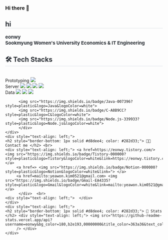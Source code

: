 ### Hi there 👋
<div style="text-align: left;"> 
    <h2 style="border-bottom: 1px solid #d8dee4; color: #282d33;"> hi </h2>  
    <div style="font-weight: 700; font-size: 15px; text-align: left; color: #282d33;"> eonwy<br>Sookmyung Women's University Economics & IT Engineering</div> 
    </div>
    <div style="text-align: left;">
    <h2 style="border-bottom: 1px solid #d8dee4; color: #282d33;"> 🛠️ Tech Stacks </h2> <br> 
    <div style="margin: ; text-align: left;" "text-align: left;"> 
          Prototyping
          <img src="https://img.shields.io/badge/Figma-F24E1E?style=plastic&logo=Figma&logoColor=white"><br>
          Server
          <img src="https://img.shields.io/badge/Prisma-2D3748?style=plastic&logo=Prisma&logoColor=white">
          <img src="https://img.shields.io/badge/Node.js-339933?style=plastic&logo=Node.js&logoColor=white">
          <img src="https://img.shields.io/badge/Node.js-339933?style=plastic&logo=Nest.js&logoColor=white">
          <img src="https://img.shields.io/badge/Javascript-F7DF1E?style=plastic&logo=Typescript&logoColor=white"><br>
          Data
          <img src="https://img.shields.io/badge/MySQL-4479A1?style=plastic&logo=MySQL&logoColor=white">
          <img src="https://img.shields.io/badge/Tensorflow-FF6F00?style=plastic&logo=Tensorflow&logoColor=white">
          <img src="https://img.shields.io/badge/Python-3776AB?style=plastic&logo=Python&logoColor=white"><br>
          
          <img src="https://img.shields.io/badge/Java-007396?style=plastic&logo=Java&logoColor=white">
          <img src="https://img.shields.io/badge/C-A8B9CC?style=plastic&logo=C&logoColor=white">
          <img src="https://img.shields.io/badge/Node.js-339933?style=plastic&logo=Node.js&logoColor=white">
          </div>
    </div>
    <div style="text-align: left;">
    <h2 style="border-bottom: 1px solid #d8dee4; color: #282d33;"> 🧑‍💻 Contact me </h2> <br> 
    <div style="text-align: left;"> <a href=https://eonwy.tistory.com/> <img src="https://img.shields.io/badge/Tistory-000000?style=plastic&logo=Tistory&logoColor=white&link=https://eonwy.tistory.com/"> </a>
         <a href=> <img src="https://img.shields.io/badge/Notion-000000?style=plastic&logo=Notion&logoColor=white&link="> </a>
         <a href=mailto:yeawon.kim0521@gmail.com> <img src="https://img.shields.io/badge/Gmail-EA4335?style=plastic&logo=Gmail&logoColor=white&link=mailto:yeawon.kim0521@gmail.com"> </a>
          </div>  <br> 
    <div style="text-align: left;">  </div> 
    </div>
    <div style="text-align: left;"> 
    <h2 style="border-bottom: 1px solid #d8dee4; color: #282d33;"> 🏅 Stats </h2> <div style="text-align: left;"> <img src="https://github-readme-stats.vercel.app/api?username=eonwy&bg_color=180,b2e193,00000000&title_color=363a36&text_color=363a36"
         /> </div> 
    </div>
    
<!--
**eonwy/eonwy** is a ✨ _special_ ✨ repository because its `README.md` (this file) appears on your GitHub profile.

Here are some ideas to get you started:

- 🔭 I’m currently working on ...
- 🌱 I’m currently learning ...
- 👯 I’m looking to collaborate on ...
- 🤔 I’m looking for help with ...
- 💬 Ask me about ...
- 📫 How to reach me: ...
- 😄 Pronouns: ...
- ⚡ Fun fact: ...
-->
